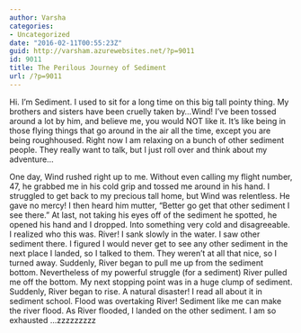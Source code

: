 ```yaml
---
author: Varsha
categories:
- Uncategorized
date: "2016-02-11T00:55:23Z"
guid: http://varsham.azurewebsites.net/?p=9011
id: 9011
title: The Perilous Journey of Sediment
url: /?p=9011
---
```


 

Hi. I’m Sediment. I used to sit for a long time on this big tall pointy thing. My brothers and sisters have been cruelly taken by…Wind! I’ve been tossed around a lot by him, and believe me, you would NOT like it. It’s like being in those flying things that go around in the air all the time, except you are being roughhoused. Right now I am relaxing on a bunch of other sediment people. They really want to talk, but I just roll over and think about my adventure…

One day, Wind rushed right up to me. Without even calling my flight number, 47, he grabbed me in his cold grip and tossed me around in his hand. I struggled to get back to my precious tall home, but Wind was relentless. He gave no mercy! I then heard him mutter, “Better go get that other sediment I see there.” At last, not taking his eyes off of the sediment he spotted, he opened his hand and I dropped. Into something very cold and disagreeable. I realized who this was. River! I sank slowly in the water. I saw other sediment there. I figured I would never get to see any other sediment in the next place I landed, so I talked to them. They weren’t at all that nice, so I turned away. Suddenly, River began to pull me up from the sediment bottom. Nevertheless of my powerful struggle (for a sediment) River pulled me off the bottom. My next stopping point was in a huge clump of sediment. Suddenly, River began to rise. A natural disaster! I read all about it in sediment school. Flood was overtaking River! Sediment like me can make the river flood. As River flooded, I landed on the other sediment. I am so exhausted ...zzzzzzzzz

 